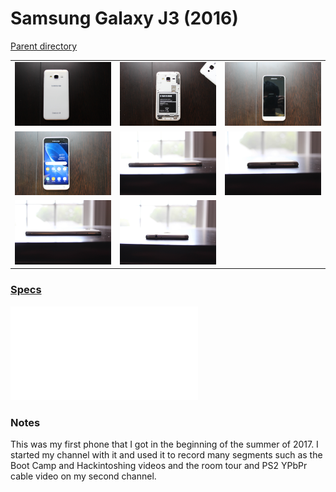 # Samsung Galaxy J3 (2016)
[Parent directory](../index.md)

<table>
  <tr>
    <td><img src='IMG_6654.JPG'/></td>
    <td><img src='IMG_6655.JPG'/></td>
    <td><img src='IMG_6656.JPG'/></td>
  </tr>
  <tr>
    <td><img src='IMG_6657.JPG'/></td>
    <td><img src='IMG_6660.JPG'/></td>
    <td><img src='IMG_6661.JPG'/></td>
  </tr>
  <tr>
    <td><img src='IMG_6662.JPG'/></td>
	<td><img src='IMG_6663.JPG'/></td>
  </tr>
</table>

### [Specs](Specs.txt)

<embed src='Specs.txt'>

### Notes
This was my first phone that I got in the beginning of the summer of 2017. I started my channel with it and used it to record many segments such as the Boot Camp and Hackintoshing videos and the room tour and PS2 YPbPr cable video on my second channel.
